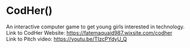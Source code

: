 # CodHer()
An interactive computer game to get young girls interested in technology.  
Link to CodHer Website: https://fatemaquaid987.wixsite.com/codher   
Link to Pitch video:  https://youtu.be/TIzcPYdyU_Q

